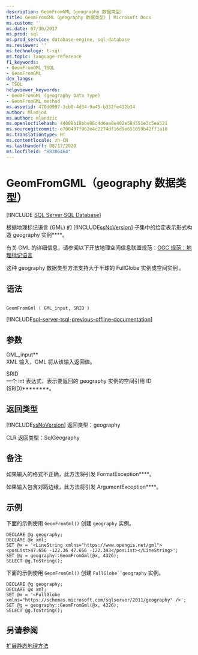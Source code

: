 ```yaml
---
description: GeomFromGML（geography 数据类型）
title: GeomFromGML（geography 数据类型）| Microsoft Docs
ms.custom: ''
ms.date: 07/30/2017
ms.prod: sql
ms.prod_service: database-engine, sql-database
ms.reviewer: ''
ms.technology: t-sql
ms.topic: language-reference
f1_keywords:
- GeomFromGML_TSQL
- GeomFromGML
dev_langs:
- TSQL
helpviewer_keywords:
- GeomFromGML (geography Data Type)
- GeomFromGML method
ms.assetid: 470d0997-3cb0-4d34-9a45-b332fe432b14
author: MladjoA
ms.author: mlandzic
ms.openlocfilehash: 44009b18bbe96c4d6aa8e402e584551e3c5ea521
ms.sourcegitcommit: e700497f962e4c2274df16d9e651059b42ff1a10
ms.translationtype: HT
ms.contentlocale: zh-CN
ms.lasthandoff: 08/17/2020
ms.locfileid: "88306464"
---
```

# <a name="geomfromgml-geography-data-type"></a>GeomFromGML（geography 数据类型）
[!INCLUDE [SQL Server SQL Database](../../includes/applies-to-version/sql-asdb.md)]

根据地理标记语言 (GML) 的 [!INCLUDE[ssNoVersion](../../includes/ssnoversion-md.md)] 子集中的给定表示形式构造 geography 实例****。
  
有关 GML 的详细信息，请参阅以下开放地理空间信息联盟规范：[OGC 规范：地理标记语言](https://go.microsoft.com/fwlink/?LinkId=93629)
  
这种 geography 数据类型方法支持大于半球的 FullGlobe 实例或空间实例   。
  
## <a name="syntax"></a>语法  
  
```  
  
GeomFromGml ( GML_input, SRID )  
```  
  
[!INCLUDE[sql-server-tsql-previous-offline-documentation](../../includes/sql-server-tsql-previous-offline-documentation.md)]

## <a name="arguments"></a>参数
 GML_input**  
 XML 输入，GML 将从该输入返回值。  
  
 SRID   
 一个 int 表达式，表示要返回的 geography 实例的空间引用 ID (SRID)********。  
  
## <a name="return-types"></a>返回类型  
 [!INCLUDE[ssNoVersion](../../includes/ssnoversion-md.md)] 返回类型：geography  
  
 CLR 返回类型：SqlGeography  
  
## <a name="remarks"></a>备注  
 如果输入的格式不正确，此方法将引发 FormatException****。  
  
 如果输入包含对跖边缘，此方法将引发 ArgumentException****。  
  
## <a name="examples"></a>示例  
 下面的示例使用 `GeomFromGml()` 创建 `geography` 实例。  
  
```  
DECLARE @g geography;  
DECLARE @x xml;  
SET @x = '<LineString xmlns="https://www.opengis.net/gml"><posList>47.656 -122.36 47.656 -122.343</posList></LineString>';  
SET @g = geography::GeomFromGml(@x, 4326);  
SELECT @g.ToString();  
```  
  
 下面的示例使用 `GeomFromGml()` 创建 `FullGlobe``geography` 实例。  
  
```  
DECLARE @g geography;  
DECLARE @x xml;  
SET @x = '<FullGlobe xmlns="https://schemas.microsoft.com/sqlserver/2011/geography" />';  
SET @g = geography::GeomFromGml(@x, 4326);  
SELECT @g.ToString();  
```  
  
## <a name="see-also"></a>另请参阅  
 [扩展静态地理方法](../../t-sql/spatial-geography/extended-static-geography-methods.md)  
  
  
